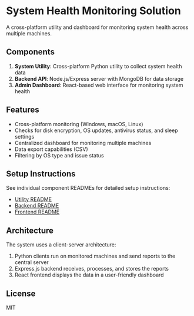 # System Health Monitoring Solution

A cross-platform utility and dashboard for monitoring system health across multiple machines.

## Components

1. **System Utility**: Cross-platform Python utility to collect system health data
2. **Backend API**: Node.js/Express server with MongoDB for data storage
3. **Admin Dashboard**: React-based web interface for monitoring system health

## Features

- Cross-platform monitoring (Windows, macOS, Linux)
- Checks for disk encryption, OS updates, antivirus status, and sleep settings
- Centralized dashboard for monitoring multiple machines
- Data export capabilities (CSV)
- Filtering by OS type and issue status

## Setup Instructions

See individual component READMEs for detailed setup instructions:
- [Utility README](utility/README.md)
- [Backend README](backend/README.md)
- [Frontend README](system-health-frontend/README.md)

## Architecture

The system uses a client-server architecture:
1. Python clients run on monitored machines and send reports to the central server
2. Express.js backend receives, processes, and stores the reports
3. React frontend displays the data in a user-friendly dashboard

## License

MIT
